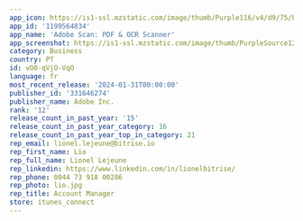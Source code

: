 ```yaml
---
app_icon: https://is1-ssl.mzstatic.com/image/thumb/Purple116/v4/d9/75/b7/d975b7e0-d1f7-be81-df79-3affd173fe93/AppIcon-0-1x_U007emarketing-0-6-0-85-220.png/1024x1024bb.png
app_id: '1199564834'
app_name: 'Adobe Scan: PDF & OCR Scanner'
app_screenshot: https://is1-ssl.mzstatic.com/image/thumb/PurpleSource126/v4/ef/bb/dd/efbbdd35-fc35-691c-6d0c-8f80124e5b4f/436839e9-fc0a-428c-a073-f0307e20398c_01_Scan_iOS_6.7_1284x2778_en-US.jpg/1284x2778bb.png
category: Business
country: PT
id: vO0-qVjO-VqO
language: fr
most_recent_release: '2024-01-31T00:00:00'
publisher_id: '331646274'
publisher_name: Adobe Inc.
rank: '12'
release_count_in_past_year: '15'
release_count_in_past_year_category: 16
release_count_in_past_year_top_in_category: 21
rep_email: lionel.lejeune@bitrise.io
rep_first_name: Lio
rep_full_name: Lionel Lejeune
rep_linkedin: https://www.linkedin.com/in/lionelbitrise/
rep_phone: 0044 73 918 00286
rep_photo: lio.jpg
rep_title: Account Manager
store: itunes_connect
---
```

